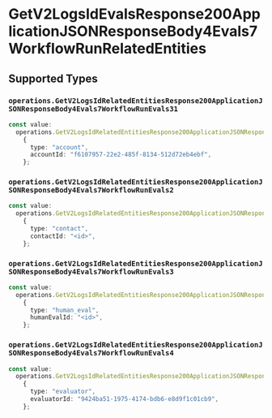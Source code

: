 # GetV2LogsIdEvalsResponse200ApplicationJSONResponseBody4Evals7WorkflowRunRelatedEntities


## Supported Types

### `operations.GetV2LogsIdRelatedEntitiesResponse200ApplicationJSONResponseBody4Evals7WorkflowRunEvals31`

```typescript
const value:
  operations.GetV2LogsIdRelatedEntitiesResponse200ApplicationJSONResponseBody4Evals7WorkflowRunEvals31 =
    {
      type: "account",
      accountId: "f6107957-22e2-485f-8134-512d72eb4ebf",
    };
```

### `operations.GetV2LogsIdRelatedEntitiesResponse200ApplicationJSONResponseBody4Evals7WorkflowRunEvals2`

```typescript
const value:
  operations.GetV2LogsIdRelatedEntitiesResponse200ApplicationJSONResponseBody4Evals7WorkflowRunEvals2 =
    {
      type: "contact",
      contactId: "<id>",
    };
```

### `operations.GetV2LogsIdRelatedEntitiesResponse200ApplicationJSONResponseBody4Evals7WorkflowRunEvals3`

```typescript
const value:
  operations.GetV2LogsIdRelatedEntitiesResponse200ApplicationJSONResponseBody4Evals7WorkflowRunEvals3 =
    {
      type: "human_eval",
      humanEvalId: "<id>",
    };
```

### `operations.GetV2LogsIdRelatedEntitiesResponse200ApplicationJSONResponseBody4Evals7WorkflowRunEvals4`

```typescript
const value:
  operations.GetV2LogsIdRelatedEntitiesResponse200ApplicationJSONResponseBody4Evals7WorkflowRunEvals4 =
    {
      type: "evaluator",
      evaluatorId: "9424ba51-1975-4174-bdb6-e8d9f1c01cb9",
    };
```

